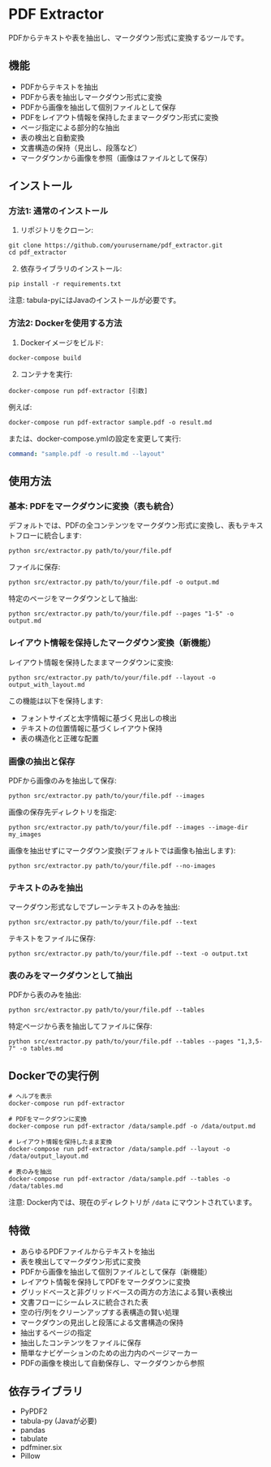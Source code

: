 # PDF Extractor

PDFからテキストや表を抽出し、マークダウン形式に変換するツールです。

## 機能

- PDFからテキストを抽出
- PDFから表を抽出しマークダウン形式に変換
- PDFから画像を抽出して個別ファイルとして保存
- PDFをレイアウト情報を保持したままマークダウン形式に変換
- ページ指定による部分的な抽出
- 表の検出と自動変換
- 文書構造の保持（見出し、段落など）
- マークダウンから画像を参照（画像はファイルとして保存）

## インストール

### 方法1: 通常のインストール

1. リポジトリをクローン:
```
git clone https://github.com/yourusername/pdf_extractor.git
cd pdf_extractor
```

2. 依存ライブラリのインストール:
```
pip install -r requirements.txt
```

注意: tabula-pyにはJavaのインストールが必要です。

### 方法2: Dockerを使用する方法

1. Dockerイメージをビルド:
```
docker-compose build
```

2. コンテナを実行:
```
docker-compose run pdf-extractor [引数]
```

例えば:
```
docker-compose run pdf-extractor sample.pdf -o result.md
```

または、docker-compose.ymlの設定を変更して実行:
```yaml
command: "sample.pdf -o result.md --layout"
```

## 使用方法

### 基本: PDFをマークダウンに変換（表も統合）

デフォルトでは、PDFの全コンテンツをマークダウン形式に変換し、表もテキストフローに統合します:
```
python src/extractor.py path/to/your/file.pdf
```

ファイルに保存:
```
python src/extractor.py path/to/your/file.pdf -o output.md
```

特定のページをマークダウンとして抽出:
```
python src/extractor.py path/to/your/file.pdf --pages "1-5" -o output.md
```

### レイアウト情報を保持したマークダウン変換（新機能）

レイアウト情報を保持したままマークダウンに変換:
```
python src/extractor.py path/to/your/file.pdf --layout -o output_with_layout.md
```

この機能は以下を保持します:
- フォントサイズと太字情報に基づく見出しの検出
- テキストの位置情報に基づくレイアウト保持
- 表の構造化と正確な配置

### 画像の抽出と保存

PDFから画像のみを抽出して保存:
```
python src/extractor.py path/to/your/file.pdf --images
```

画像の保存先ディレクトリを指定:
```
python src/extractor.py path/to/your/file.pdf --images --image-dir my_images
```

画像を抽出せずにマークダウン変換(デフォルトでは画像も抽出します):
```
python src/extractor.py path/to/your/file.pdf --no-images
```

### テキストのみを抽出

マークダウン形式なしでプレーンテキストのみを抽出:
```
python src/extractor.py path/to/your/file.pdf --text
```

テキストをファイルに保存:
```
python src/extractor.py path/to/your/file.pdf --text -o output.txt
```

### 表のみをマークダウンとして抽出

PDFから表のみを抽出:
```
python src/extractor.py path/to/your/file.pdf --tables
```

特定ページから表を抽出してファイルに保存:
```
python src/extractor.py path/to/your/file.pdf --tables --pages "1,3,5-7" -o tables.md
```

## Dockerでの実行例

```
# ヘルプを表示
docker-compose run pdf-extractor

# PDFをマークダウンに変換
docker-compose run pdf-extractor /data/sample.pdf -o /data/output.md

# レイアウト情報を保持したまま変換
docker-compose run pdf-extractor /data/sample.pdf --layout -o /data/output_layout.md

# 表のみを抽出
docker-compose run pdf-extractor /data/sample.pdf --tables -o /data/tables.md
```

注意: Docker内では、現在のディレクトリが `/data` にマウントされています。

## 特徴

- あらゆるPDFファイルからテキストを抽出
- 表を検出してマークダウン形式に変換
- PDFから画像を抽出して個別ファイルとして保存（新機能）
- レイアウト情報を保持してPDFをマークダウンに変換
- グリッドベースと非グリッドベースの両方の方法による賢い表検出
- 文書フローにシームレスに統合された表
- 空の行/列をクリーンアップする表構造の賢い処理
- マークダウンの見出しと段落による文書構造の保持
- 抽出するページの指定
- 抽出したコンテンツをファイルに保存
- 簡単なナビゲーションのための出力内のページマーカー
- PDFの画像を検出して自動保存し、マークダウンから参照

## 依存ライブラリ

- PyPDF2
- tabula-py (Javaが必要)
- pandas
- tabulate
- pdfminer.six
- Pillow